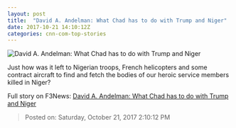 ```yaml
---
layout: post
title:  "David A. Andelman: What Chad has to do with Trump and Niger"
date: 2017-10-21 14:10:12Z
categories: cnn-com-top-stories
---
```


![David A. Andelman: What Chad has to do with Trump and Niger](http://cdn.cnn.com/cnnnext/dam/assets/171017140706-mobapp-green-berets-niger-super-tease.jpg)

Just how was it left to Nigerian troops, French helicopters and some contract aircraft to find and fetch the bodies of our heroic service members killed in Niger?


Full story on F3News: [David A. Andelman: What Chad has to do with Trump and Niger](http://www.f3nws.com/n/WaBzB)

> Posted on: Saturday, October 21, 2017 2:10:12 PM

